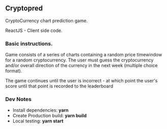 Cryptopred
---
CryptoCurrency chart prediction game.

ReactJS - Client side code.

### Basic instructions.
<p>Game consists of a series of charts containing a random price timewindow for a random cryptocurrency.
The user must guess the cryptocurrency and/or overall direction of the currency in the next week (multiple choice format).</p>
<p>The game continues until the user is incorrect - at which point the user's score until that point is recorded to the leaderboard</p>

### Dev Notes

* Install dependencies: <b>yarn</b>
* Create Production build: <b>yarn build</b>
* Local testing: <b>yarn start</b>
